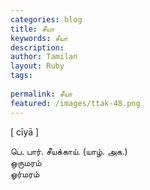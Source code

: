 ```yaml
---
categories: blog
title: சீயா
keywords: சீயா
description: 
author: Tamilan
layout: Ruby
tags: 
 
permalink: சீயா
featured: /images/ttak-48.png
---
```

  
[ cīyā ]  
  
பெ. பார். சீயக்காய். (யாழ். அக.)  
ஒருமரம்  
ஓர்மரம்